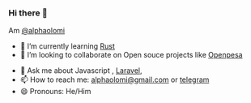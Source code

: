 ### Hi there 👋

Am [@alphaolomi](https://twitter.com/alphaolomi)

<!-- - 🔭 I’m currently working on -->
- 🌱 I’m currently learning [Rust](https://www.rust-lang.org)
- 👯 I’m looking to collaborate on Open souce projects like [Openpesa](http://github.com/openpesa/)
<!-- - 🤔 I’m looking for help with  -->
- 💬 Ask me about Javascript , [Laravel](https://laravel.com/), 
- 📫 How to reach me: [alphaolomi@gmail.com](mailto:alphaolomi@gmail.com) or [telegram](https://t.me/AlphaOlomi)
- 😄 Pronouns: He/Him
<!-- - ⚡ Fun fact: I swim alot, -->

